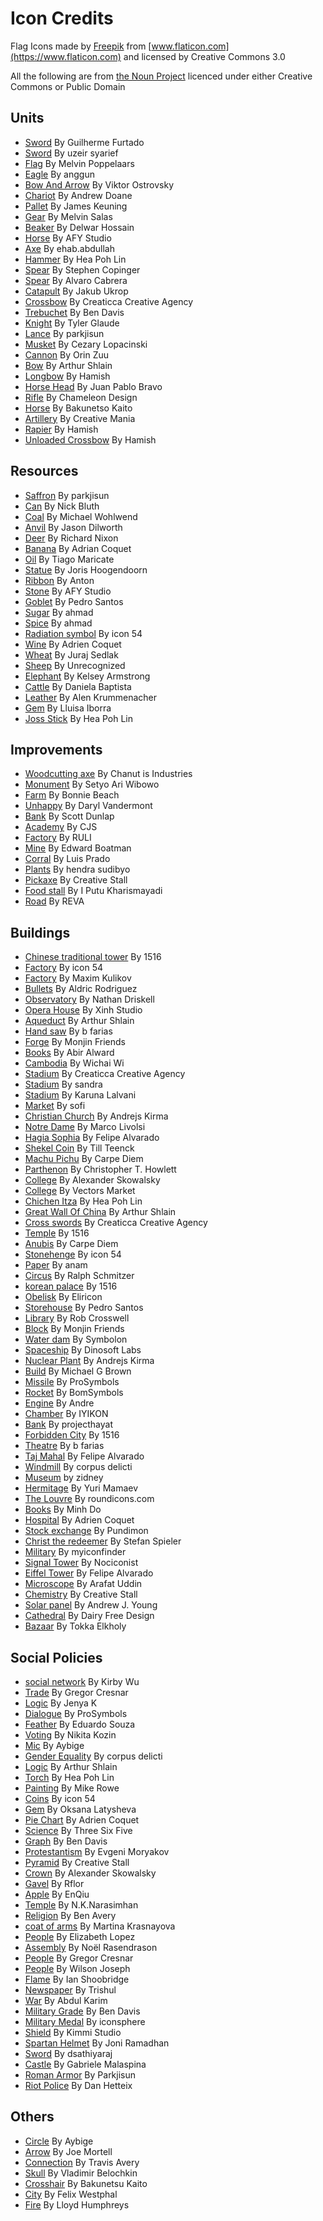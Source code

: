 # Icon Credits


Flag Icons made by [Freepik](https://www.flaticon.com/authors/freepik) from [www.flaticon.com](https://www.flaticon.com) 
 and licensed by Creative Commons 3.0


All the following are from [the Noun Project](https://thenounproject.com) licenced under either Creative Commons or Public Domain

## Units

* [Sword](https://thenounproject.com/search/?q=Sword&i=1215443) By Guilherme Furtado
* [Sword](https://thenounproject.com/search/?q=Sword&i=1432662) By uzeir syarief
* [Flag](https://thenounproject.com/search/?q=Flag&i=50114) By Melvin Poppelaars
* [Eagle](https://thenounproject.com/search/?q=Eagle&i=1619932) By anggun
* [Bow And Arrow](https://thenounproject.com/search/?q=Bow%20and%20Arrow&i=338261) By Viktor Ostrovsky
* [Chariot](https://thenounproject.com/search/?q=Chariot&i=1189930) By Andrew Doane
* [Pallet](https://thenounproject.com/search/?q=Pallet&i=6862) By James Keuning
* [Gear](https://thenounproject.com/search/?q=Gear&i=17369) By Melvin Salas
* [Beaker](https://thenounproject.com/search/?q=Beaker&i=621510) By Delwar Hossain
* [Horse](https://thenounproject.com/search/?q=Horse&i=1373793) By AFY Studio
* [Axe](https://thenounproject.com/search/?q=Axe&i=1688143) By ehab.abdullah
* [Hammer](https://thenounproject.com/search/?q=Hammer&i=667666) By Hea Poh Lin
* [Spear](https://thenounproject.com/search/?q=Spear&i=11432) By Stephen Copinger
* [Spear](https://thenounproject.com/search/?q=Spear&i=1233840) By Alvaro Cabrera
* [Catapult](https://thenounproject.com/search/?q=Spear&i=1233840) By Jakub Ukrop
* [Crossbow](https://thenounproject.com/term/crossbow/965389/) By Creaticca Creative Agency
* [Trebuchet](https://thenounproject.com/search/?q=Trebuchet&i=827987) By Ben Davis
* [Knight](https://thenounproject.com/search/?q=Knight&i=30912) By Tyler Glaude
* [Lance](https://thenounproject.com/search/?q=Lance&i=440122) By parkjisun
* [Musket](https://thenounproject.com/search/?q=Musket&i=298302) By Cezary Lopacinski
* [Cannon](https://thenounproject.com/search/?q=Cannon&i=1618747) By Orin Zuu
* [Bow](https://thenounproject.com/search/?q=bow&i=101736) By Arthur Shlain
* [Longbow](https://thenounproject.com/search/?q=longbow&i=815991) By Hamish
* [Horse Head](https://thenounproject.com/search/?q=Cavalry&i=374037) By Juan Pablo Bravo
* [Rifle](https://thenounproject.com/search/?q=Rifle&i=604291) By Chameleon Design
* [Horse](https://thenounproject.com/search/?q=Horse&i=1023745) By Bakunetso Kaito
* [Artillery](https://thenounproject.com/search/?q=Artillery&i=1165261) By Creative Mania
* [Rapier](https://thenounproject.com/search/?q=musketeer&i=819822) By Hamish
* [Unloaded Crossbow](https://thenounproject.com/term/unloaded-crossbow/815992/) By Hamish

## Resources

* [Saffron](https://thenounproject.com/term/saffron/1576606/) By parkjisun
* [Can](https://thenounproject.com/term/can/708971/) By Nick Bluth
* [Coal](https://thenounproject.com/term/coal/213892/) By Michael Wohlwend
* [Anvil](https://thenounproject.com/term/anvil/166414/) By Jason Dilworth
* [Deer](https://thenounproject.com/term/deer/338013/) By Richard Nixon
* [Banana](https://thenounproject.com/term/banana/1262865/) By Adrian Coquet
* [Oil](https://thenounproject.com/term/oil/88649/) By Tiago Maricate
* [Statue](https://thenounproject.com/term/statue/5221/) By Joris Hoogendoorn
* [Ribbon](https://thenounproject.com/term/ribbon/418996) By Anton
* [Stone](https://thenounproject.com/term/stone/1373902/) By AFY Studio
* [Goblet](https://thenounproject.com/term/goblet/1005208/) By Pedro Santos
* [Sugar](https://thenounproject.com/term/sugar/1689203/) By ahmad
* [Spice](https://thenounproject.com/term/spice/1689206/) By ahmad
* [Radiation symbol](https://thenounproject.com/term/radiation-symbol/211059/) By icon 54
* [Wine](https://thenounproject.com/term/wine/1290951/) By Adrien Coquet
* [Wheat](https://thenounproject.com/term/wheat/1048428/) By Juraj Sedlak
* [Sheep](https://thenounproject.com/term/sheep/8389/) By Unrecognized
* [Elephant](https://thenounproject.com/term/elephant/1853192/) By Kelsey Armstrong
* [Cattle](https://thenounproject.com/term/cattle/781342/) By Daniela Baptista
* [Leather](https://thenounproject.com/term/leather/16499/) By Alen Krummenacher
* [Gem](https://thenounproject.com/term/gem/948920/) By Lluisa Iborra
* [Joss Stick](https://thenounproject.com/search/?q=incense&i=583033) By Hea Poh Lin

## Improvements 

* [Woodcutting axe](https://thenounproject.com/term/woodcutting-axe/1060560/) By Chanut is Industries
* [Monument](https://thenounproject.com/term/monument/1175928/) By Setyo Ari Wibowo
* [Farm](https://thenounproject.com/term/farm/25362/) By Bonnie Beach
* [Unhappy](https://thenounproject.com/term/unhappy/116793/) By Daryl Vandermont
* [Bank](https://thenounproject.com/term/bank/1648569/) By Scott Dunlap
* [Academy](https://thenounproject.com/term/academy/1689703/) By CJS
* [Factory](https://thenounproject.com/term/factory/1049531/) By RULI
* [Mine](https://thenounproject.com/term/mine/543/) By Edward Boatman
* [Corral](https://thenounproject.com/term/corral/1340751/) By Luis Prado
* [Plants](https://thenounproject.com/term/plants/1760916/) By hendra sudibyo
* [Pickaxe](https://thenounproject.com/term/pickaxe/175792/) By Creative Stall
* [Food stall](https://thenounproject.com/term/food-stall/1618358/) By I Putu Kharismayadi
* [Road](https://thenounproject.com/term/road/1600491/) By REVA

## Buildings
* [Chinese traditional tower](https://thenounproject.com/term/chinese-traditional-tower/1808410/) By 1516
* [Factory](https://thenounproject.com/term/factory/545906/) By icon 54
* [Factory](https://thenounproject.com/term/factory/1624235/) By Maxim Kulikov
* [Bullets](https://thenounproject.com/term/bullets/810156/) By Aldric Rodriguez
* [Observatory](https://thenounproject.com/term/observatory/1259/) By Nathan Driskell
* [Opera House](https://thenounproject.com/term/opera-house/446672/) By Xinh Studio
* [Aqueduct](https://thenounproject.com/term/aqueduct/24639/) By Arthur Shlain
* [Hand saw](https://thenounproject.com/term/hand-saw/990902/) By b farias
* [Forge](https://thenounproject.com/term/forge/1044767/) By Monjin Friends
* [Books](https://thenounproject.com/term/books/1140218/) By Abir Alward
* [Cambodia](https://thenounproject.com/term/cambodia/1809152/) By Wichai Wi
* [Stadium](https://thenounproject.com/term/stadium/1152530/) By Creaticca Creative Agency
* [Stadium](https://thenounproject.com/term/stadium/1500595/) By sandra
* [Stadium](https://thenounproject.com/term/stadium/13872/) By Karuna Lalvani
* [Market](https://thenounproject.com/term/market/1723050/) By sofi
* [Christian Church](https://thenounproject.com/term/christian-church/1174183/) By Andrejs Kirma
* [Notre Dame](https://thenounproject.com/term/notre-dame/1361725/) By Marco Livolsi
* [Hagia Sophia](https://thenounproject.com/term/hagia-sophia/1907752/) By Felipe Alvarado
* [Shekel Coin](https://thenounproject.com/term/shekel-coin/204154/) By Till Teenck
* [Machu Pichu](https://thenounproject.com/term/machu-picchu/1569706/) By Carpe Diem
* [Parthenon](https://thenounproject.com/term/parthenon/493272/) By Christopher T. Howlett
* [College](https://thenounproject.com/term/college/129978/) By Alexander Skowalsky
* [College](https://thenounproject.com/term/college/1203703/) By Vectors Market
* [Chichen Itza](https://thenounproject.com/term/chichen-itza/668065/) By Hea Poh Lin
* [Great Wall Of China](https://thenounproject.com/term/great-wall-of-china/146039/) By Arthur Shlain
* [Cross swords](https://thenounproject.com/term/cross-swords/965398/) By  Creaticca Creative Agency
* [Temple](https://thenounproject.com/term/temple/1808407/) By 1516
* [Anubis](https://thenounproject.com/term/anubis/1080090/) By Carpe Diem
* [Stonehenge](https://thenounproject.com/term/stonehenge/543289/) By icon 54
* [Paper](https://thenounproject.com/term/paper/1443472/) By anam
* [Circus](https://thenounproject.com/term/circus/743734/) By Ralph Schmitzer
* [korean palace](https://thenounproject.com/term/korean-palace/1797542/) By 1516
* [Obelisk](https://thenounproject.com/term/obelisk/749104/) By Eliricon
* [Storehouse](https://thenounproject.com/term/storehouse/966786/) By Pedro Santos
* [Library](https://thenounproject.com/term/library/1122689/) By Rob Crosswell
* [Block](https://thenounproject.com/term/block/1711553/) By Monjin Friends
* [Water dam](https://thenounproject.com/term/water-dam/1002726/) By Symbolon
* [Spaceship](https://thenounproject.com/term/spaceship/1444621/) By Dinosoft Labs
* [Nuclear Plant](https://thenounproject.com/term/nuclear-plant/1132340/) By Andrejs Kirma
* [Build](https://thenounproject.com/term/build/1156478/) By Michael G Brown
* [Missile](https://thenounproject.com/term/missile/799922/) By ProSymbols
* [Rocket](https://thenounproject.com/term/rocket/937173/) By BomSymbols
* [Engine](https://thenounproject.com/term/engine/1877958/) By Andre
* [Chamber](https://thenounproject.com/term/chamber/1242689/) By IYIKON
* [Bank](https://thenounproject.com/term/bank/1882194/) By projecthayat
* [Forbidden City](https://thenounproject.com/term/forbidden-city/1797540/) By 1516
* [Theatre](https://thenounproject.com/term/theatre/1780401/) By b farias
* [Taj Mahal](https://thenounproject.com/term/taj-mahal/1907755/) By Felipe Alvarado
* [Windmill](https://thenounproject.com/term/windmill/1705107/) By corpus delicti
* [Museum](https://thenounproject.com/term/museum/803560/) by zidney
* [Hermitage](https://thenounproject.com/term/hermitage/133969/) By Yuri Mamaev
* [The Louvre](https://thenounproject.com/term/the-louvre/1577539/) By roundicons.com
* [Books](https://thenounproject.com/term/books/1767500/) By Minh Do
* [Hospital](https://thenounproject.com/term/hospital/1658509/) By Adrien Coquet
* [Stock exchange](https://thenounproject.com/term/stock-exchange/1210199/) By Pundimon
* [Christ the redeemer](https://thenounproject.com/term/christ-the-redeemer/56112/) By Stefan Spieler
* [Military](https://thenounproject.com/term/military/1857519/) By myiconfinder
* [Signal Tower](https://thenounproject.com/term/signal-tower/1547758/) By Nociconist
* [Eiffel Tower](https://thenounproject.com/term/eiffel-tower/1907757/) By Felipe Alvarado
* [Microscope](https://thenounproject.com/term/microscope/1452362/) By Arafat Uddin
* [Chemistry](https://thenounproject.com/term/chemistry/175847/) By Creative Stall
* [Solar panel](https://thenounproject.com/term/solar-panel/154447/) By Andrew J. Young
* [Cathedral](https://thenounproject.com/term/cathedral/1325415/) By Dairy Free Design
* [Bazaar](https://thenounproject.com/term/bazaar/902288/) By Tokka Elkholy

## Social Policies

* [social network](https://thenounproject.com/term/social-network/746002/) By Kirby Wu
* [Trade](https://thenounproject.com/term/trade/686718/) By Gregor Cresnar
* [Logic](https://thenounproject.com/term/logic/1269994/) By Jenya K
* [Dialogue](https://thenounproject.com/term/dialogue/1867557/) By ProSymbols
* [Feather](https://thenounproject.com/term/feather/1628/) By Eduardo Souza
* [Voting](https://thenounproject.com/term/voting/981735/) By Nikita Kozin
* [Mic](https://thenounproject.com/term/mic/1666564/) By Aybige
* [Gender Equality](https://thenounproject.com/term/gender-equality/577561/) By corpus delicti
* [Logic](https://thenounproject.com/term/logic/718608/) By Arthur Shlain
* [Torch](https://thenounproject.com/term/torch/589999/) By Hea Poh Lin
* [Painting](https://thenounproject.com/term/painting/387146/) By Mike Rowe
* [Coins](https://thenounproject.com/term/coins/1915881/) By icon 54
* [Gem](https://thenounproject.com/term/gem/754533/) By Oksana Latysheva
* [Pie Chart](https://thenounproject.com/term/pie-chart/1284359/) By Adrien Coquet
* [Science](https://thenounproject.com/term/science/1788338/) By Three Six Five
* [Graph](https://thenounproject.com/term/graph/1329095/) By Ben Davis
* [Protestantism](https://thenounproject.com/term/protestantism/1524922/) By Evgeni Moryakov
* [Pyramid](https://thenounproject.com/term/pyramid/175066/) By Creative Stall
* [Crown](https://thenounproject.com/term/crown/1567484/) By Alexander Skowalsky
* [Gavel](https://thenounproject.com/term/gavel/225541/) By Rflor
* [Apple](https://thenounproject.com/term/apple/1916523/) By EnQiu
* [Temple](https://thenounproject.com/term/temple/95523/) By N.K.Narasimhan
* [Religion](https://thenounproject.com/term/religion/1307794/) By Ben Avery
* [coat of arms](https://thenounproject.com/term/coat-of-arms/366462/) By Martina Krasnayova
* [People](https://thenounproject.com/term/people/199814/) By Elizabeth Lopez
* [Assembly](https://thenounproject.com/term/assembly/468455/) By  Noël Rasendrason
* [People](https://thenounproject.com/term/people/670317/) By Gregor Cresnar
* [People](https://thenounproject.com/term/people/1355818/) By Wilson Joseph
* [Flame](https://thenounproject.com/term/flame/633228/) By Ian Shoobridge
* [Newspaper](https://thenounproject.com/term/newspaper/1207487/) By Trishul
* [War](https://thenounproject.com/term/war/1643541/) By Abdul Karim
* [Military Grade](https://thenounproject.com/term/military-grade/578687/) By Ben Davis
* [Military Medal](https://thenounproject.com/term/military-medal/396457/) By iconsphere
* [Shield](https://thenounproject.com/term/shield/874633/) By Kimmi Studio
* [Spartan Helmet](https://thenounproject.com/term/spartan-helmet/1732615/) By Joni Ramadhan
* [Sword](https://thenounproject.com/term/sword/5111/) By dsathiyaraj
* [Castle](https://thenounproject.com/term/castle/55045/) By Gabriele Malaspina
* [Roman Armor](https://thenounproject.com/term/roman-armor/440138/) By Parkjisun
* [Riot Police](https://thenounproject.com/term/riot-police/43117/) By Dan Hetteix

## Others 

* [Circle](https://thenounproject.com/term/circle/1841891/) By Aybige 
* [Arrow](https://thenounproject.com/term/arrow/18123/) By Joe Mortell
* [Connection](https://thenounproject.com/search/?q=connection&i=1521886) By Travis Avery
* [Skull](https://thenounproject.com/search/?q=Skull&i=1030702) By Vladimir Belochkin
* [Crosshair](https://thenounproject.com/search/?q=crosshairs&i=916030) By Bakunetsu Kaito 
* [City](https://thenounproject.com/search/?q=city&i=571332) By Felix Westphal
* [Fire](https://thenounproject.com/search/?q=Fire&i=96564) By Lloyd Humphreys